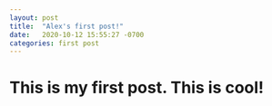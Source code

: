 ```yaml
---
layout: post
title:  "Alex's first post!"
date:   2020-10-12 15:55:27 -0700
categories: first post
---
```


# This is my first post.  This is cool!
